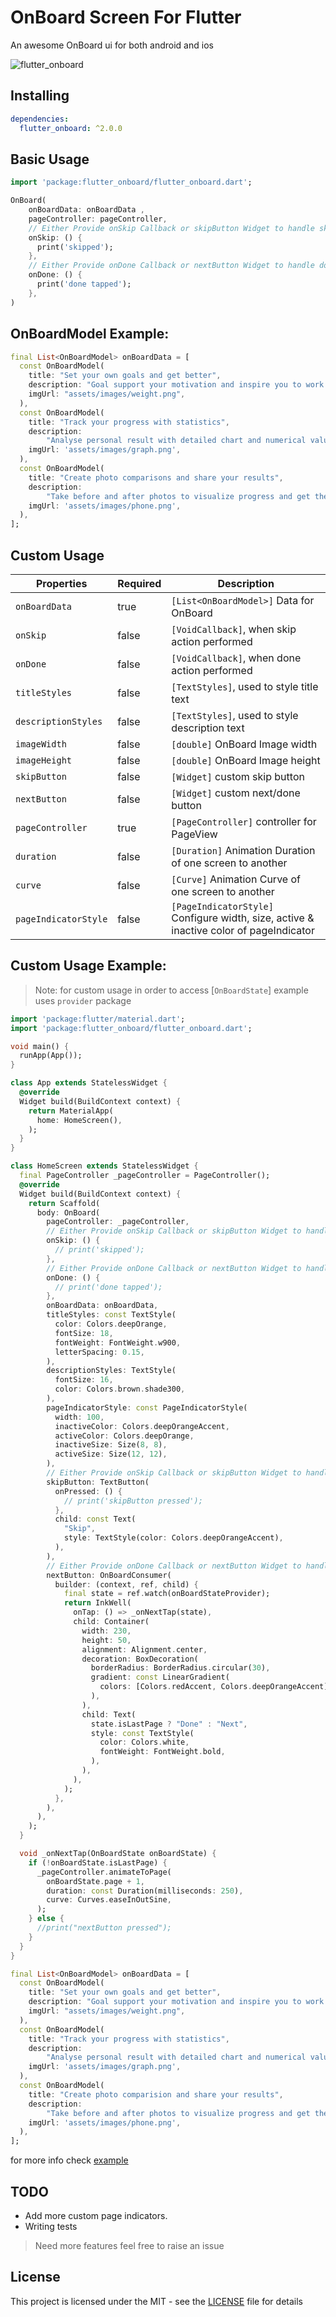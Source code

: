 # OnBoard Screen For Flutter

An awesome OnBoard ui for both android and ios

![flutter_onboard](flutter_onboard.gif)

## Installing

```yaml
dependencies:
  flutter_onboard: ^2.0.0
```

## Basic Usage

```dart
import 'package:flutter_onboard/flutter_onboard.dart';
```

```dart
OnBoard(
    onBoardData: onBoardData ,
    pageController: pageController,
    // Either Provide onSkip Callback or skipButton Widget to handle skip state
    onSkip: () {
      print('skipped');
    },
    // Either Provide onDone Callback or nextButton Widget to handle done state
    onDone: () {
      print('done tapped');
    },
)
```

## OnBoardModel Example:

```dart
final List<OnBoardModel> onBoardData = [
  const OnBoardModel(
    title: "Set your own goals and get better",
    description: "Goal support your motivation and inspire you to work harder",
    imgUrl: "assets/images/weight.png",
  ),
  const OnBoardModel(
    title: "Track your progress with statistics",
    description:
        "Analyse personal result with detailed chart and numerical values",
    imgUrl: 'assets/images/graph.png',
  ),
  const OnBoardModel(
    title: "Create photo comparisons and share your results",
    description:
        "Take before and after photos to visualize progress and get the shape that you dream about",
    imgUrl: 'assets/images/phone.png',
  ),
];
```

## Custom Usage

| Properties           | Required | Description                                                                            |
| -------------------- | -------- | -------------------------------------------------------------------------------------- |
| `onBoardData`        | true     | `[List<OnBoardModel>]` Data for OnBoard                                                |
| `onSkip`             | false    | `[VoidCallback]`, when skip action performed                                           |
| `onDone`             | false    | `[VoidCallback]`, when done action performed                                           |
| `titleStyles`        | false    | `[TextStyles]`, used to style title text                                               |
| `descriptionStyles`  | false    | `[TextStyles]`, used to style description text                                         |
| `imageWidth`         | false    | `[double]` OnBoard Image width                                                         |
| `imageHeight`        | false    | `[double]` OnBoard Image height                                                        |
| `skipButton`         | false    | `[Widget]` custom skip button                                                          |
| `nextButton`         | false    | `[Widget]` custom next/done button                                                     |
| `pageController`     | true     | `[PageController]` controller for PageView                                             |
| `duration`           | false    | `[Duration]` Animation Duration of one screen to another                               |
| `curve`              | false    | `[Curve]` Animation Curve of one screen to another                                     |
| `pageIndicatorStyle` | false    | `[PageIndicatorStyle]` Configure width, size, active & inactive color of pageIndicator |

## Custom Usage Example:

> Note: for custom usage in order to access [`OnBoardState`] example uses `provider` package

```dart
import 'package:flutter/material.dart';
import 'package:flutter_onboard/flutter_onboard.dart';

void main() {
  runApp(App());
}

class App extends StatelessWidget {
  @override
  Widget build(BuildContext context) {
    return MaterialApp(
      home: HomeScreen(),
    );
  }
}

class HomeScreen extends StatelessWidget {
  final PageController _pageController = PageController();
  @override
  Widget build(BuildContext context) {
    return Scaffold(
      body: OnBoard(
        pageController: _pageController,
        // Either Provide onSkip Callback or skipButton Widget to handle skip state
        onSkip: () {
          // print('skipped');
        },
        // Either Provide onDone Callback or nextButton Widget to handle done state
        onDone: () {
          // print('done tapped');
        },
        onBoardData: onBoardData,
        titleStyles: const TextStyle(
          color: Colors.deepOrange,
          fontSize: 18,
          fontWeight: FontWeight.w900,
          letterSpacing: 0.15,
        ),
        descriptionStyles: TextStyle(
          fontSize: 16,
          color: Colors.brown.shade300,
        ),
        pageIndicatorStyle: const PageIndicatorStyle(
          width: 100,
          inactiveColor: Colors.deepOrangeAccent,
          activeColor: Colors.deepOrange,
          inactiveSize: Size(8, 8),
          activeSize: Size(12, 12),
        ),
        // Either Provide onSkip Callback or skipButton Widget to handle skip state
        skipButton: TextButton(
          onPressed: () {
            // print('skipButton pressed');
          },
          child: const Text(
            "Skip",
            style: TextStyle(color: Colors.deepOrangeAccent),
          ),
        ),
        // Either Provide onDone Callback or nextButton Widget to handle done state
        nextButton: OnBoardConsumer(
          builder: (context, ref, child) {
            final state = ref.watch(onBoardStateProvider);
            return InkWell(
              onTap: () => _onNextTap(state),
              child: Container(
                width: 230,
                height: 50,
                alignment: Alignment.center,
                decoration: BoxDecoration(
                  borderRadius: BorderRadius.circular(30),
                  gradient: const LinearGradient(
                    colors: [Colors.redAccent, Colors.deepOrangeAccent],
                  ),
                ),
                child: Text(
                  state.isLastPage ? "Done" : "Next",
                  style: const TextStyle(
                    color: Colors.white,
                    fontWeight: FontWeight.bold,
                  ),
                ),
              ),
            );
          },
        ),
      ),
    );
  }

  void _onNextTap(OnBoardState onBoardState) {
    if (!onBoardState.isLastPage) {
      _pageController.animateToPage(
        onBoardState.page + 1,
        duration: const Duration(milliseconds: 250),
        curve: Curves.easeInOutSine,
      );
    } else {
      //print("nextButton pressed");
    }
  }
}

final List<OnBoardModel> onBoardData = [
  const OnBoardModel(
    title: "Set your own goals and get better",
    description: "Goal support your motivation and inspire you to work harder",
    imgUrl: "assets/images/weight.png",
  ),
  const OnBoardModel(
    title: "Track your progress with statistics",
    description:
        "Analyse personal result with detailed chart and numerical values",
    imgUrl: 'assets/images/graph.png',
  ),
  const OnBoardModel(
    title: "Create photo comparision and share your results",
    description:
        "Take before and after photos to visualize progress and get the shape that you dream about",
    imgUrl: 'assets/images/phone.png',
  ),
];

```

for more info check [example](example)

## TODO

- Add more custom page indicators.
- Writing tests

> Need more features feel free to raise an issue

## License

This project is licensed under the MIT - see the [LICENSE](LICENSE) file for details
